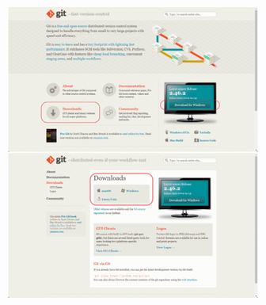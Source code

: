 ![1](https://raw.githubusercontent.com/creatingeveryday/blog-repo/main/tip/tip_test_folder/images/1.png)
![2](https://raw.githubusercontent.com/creatingeveryday/blog-repo/main/tip/tip_test_folder/images/2.png)